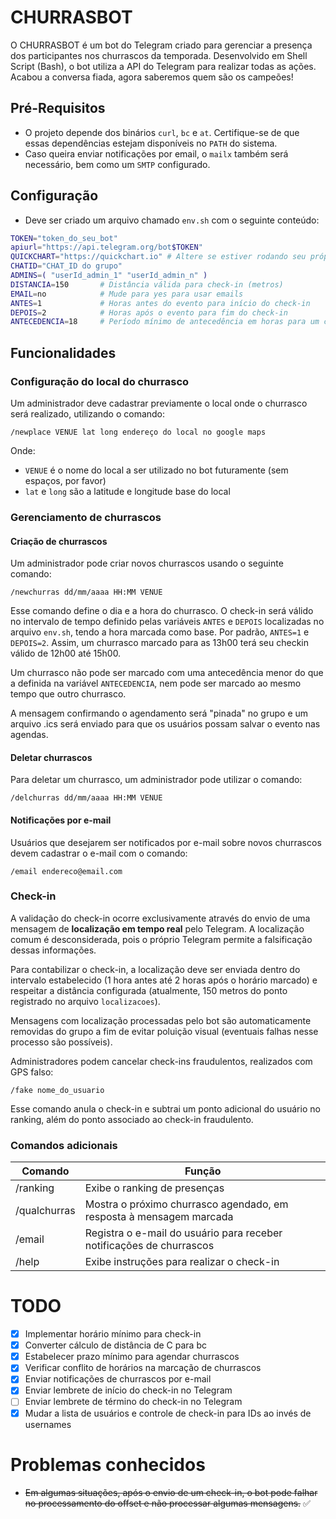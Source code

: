 # CHURRASBOT

O CHURRASBOT é um bot do Telegram criado para gerenciar a presença dos participantes nos churrascos da temporada. Desenvolvido em Shell Script (Bash), o bot utiliza a API do Telegram para realizar todas as ações. Acabou a conversa fiada, agora saberemos quem são os campeões!

## Pré-Requisitos
- O projeto depende dos binários `curl`, `bc` e `at`. Certifique-se de que essas dependências estejam disponíveis no `PATH` do sistema.
- Caso queira enviar notificações por email, o `mailx` também será necessário, bem como um `SMTP` configurado.

## Configuração

* Deve ser criado um arquivo chamado `env.sh` com o seguinte conteúdo:
```bash
TOKEN="token_do_seu_bot"
apiurl="https://api.telegram.org/bot$TOKEN"
QUICKCHART="https://quickchart.io" # Altere se estiver rodando seu próprio quickchart
CHATID="CHAT_ID do grupo"
ADMINS=( "userId_admin_1" "userId_admin_n" )
DISTANCIA=150       # Distância válida para check-in (metros)
EMAIL=no            # Mude para yes para usar emails
ANTES=1             # Horas antes do evento para início do check-in
DEPOIS=2            # Horas após o evento para fim do check-in
ANTECEDENCIA=18     # Período mínimo de antecedência em horas para um churrasco ser marcado
```

## Funcionalidades
### Configuração do local do churrasco
Um administrador deve cadastrar previamente o local onde o churrasco será realizado, utilizando o comando:

```/newplace VENUE lat long endereço do local no google maps```

Onde:

- `VENUE` é o nome do local a ser utilizado no bot futuramente (sem espaços, por favor)
- `lat` e `long` são a latitude e longitude base do local

### Gerenciamento de churrascos
#### Criação de churrascos
Um administrador pode criar novos churrascos usando o seguinte comando:

`/newchurras dd/mm/aaaa HH:MM VENUE`

Esse comando define o dia e a hora do churrasco. O check-in será válido no intervalo de tempo definido pelas variáveis `ANTES` e `DEPOIS` localizadas no arquivo `env.sh`, tendo a hora marcada como base. Por padrão, `ANTES=1` e `DEPOIS=2`. Assim, um churrasco marcado para as 13h00 terá seu checkin válido de 12h00 até 15h00. 

Um churrasco não pode ser marcado com uma antecedência menor do que a definida na variável `ANTECEDENCIA`, nem pode ser marcado ao mesmo tempo que outro churrasco. 

A mensagem confirmando o agendamento será "pinada" no grupo e um arquivo .ics será enviado para que os usuários possam salvar o evento nas agendas.

#### Deletar churrascos
Para deletar um churrasco, um administrador pode utilizar o comando:

```/delchurras dd/mm/aaaa HH:MM VENUE```

#### Notificações por e-mail
Usuários que desejarem ser notificados por e-mail sobre novos churrascos devem cadastrar o e-mail com o comando:

```/email endereco@email.com```

### Check-in

A validação do check-in ocorre exclusivamente através do envio de uma mensagem de **localização em tempo real** pelo Telegram. A localização comum é desconsiderada, pois o próprio Telegram permite a falsificação dessas informações.

Para contabilizar o check-in, a localização deve ser enviada dentro do intervalo estabelecido (1 hora antes até 2 horas após o horário marcado) e respeitar a distância configurada (atualmente, 150 metros do ponto registrado no arquivo `localizacoes`).

Mensagens com localização processadas pelo bot são automaticamente removidas do grupo a fim de evitar poluição visual (eventuais falhas nesse processo são possíveis).

Administradores podem cancelar check-ins fraudulentos, realizados com GPS falso:

```/fake nome_do_usuario```

Esse comando anula o check-in e subtrai um ponto adicional do usuário no ranking, além do ponto associado ao check-in fraudulento.

### Comandos adicionais
| Comando       | Função                                                              |
|---------------|---------------------------------------------------------------------|
| /ranking      | Exibe o ranking de presenças                                       |
| /qualchurras  | Mostra o próximo churrasco agendado, em resposta à mensagem marcada|
| /email        | Registra o e-mail do usuário para receber notificações de churrascos|
| /help         | Exibe instruções para realizar o check-in                          |

# TODO
- [x] Implementar horário mínimo para check-in
- [x] Converter cálculo de distância de C para bc
- [x] Estabelecer prazo mínimo para agendar churrascos
- [x] Verificar conflito de horários na marcação de churrascos
- [x] Enviar notificações de churrascos por e-mail
- [x] Enviar lembrete de início do check-in no Telegram
- [ ] Enviar lembrete de término do check-in no Telegram
- [x] Mudar a lista de usuários e controle de check-in para IDs ao invés de usernames

# Problemas conhecidos
* ~~Em algumas situações, após o envio de um check-in, o bot pode falhar no processamento do offset e não processar algumas mensagens.~~ ✅

